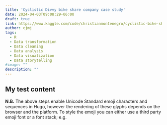 ```yaml
---
title: 'Cyclistic Divvy bike share company case study'
date: 2024-04-03T09:08:29-06:00
draft: true
link: https://www.kaggle.com/code/christianmontenegro/cyclistic-bike-share-company-case-study
author: cjmj
tags:
  - R
  - Data transformation
  - Data cleaning
  - Data analysis
  - Data visualization
  - Data storytelling
#image: ""
description: ""
---
```


## My test content

**N.B.** The above steps enable Unicode Standard emoji characters and sequences in Hugo, however the rendering of these glyphs depends on the browser and the platform. To style the emoji you can either use a third party emoji font or a font stack; e.g.

